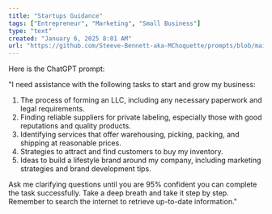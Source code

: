 ```yaml
---
title: "Startups Guidance"
tags: ["Entrepreneur", "Marketing", "Small Business"]
type: "text"
created: "January 6, 2025 8:01 AM"
url: "https://github.com/Steeve-Bennett-aka-MChoquette/prompts/blob/main/startups_guidance.md"
---
```


Here is the ChatGPT prompt:

"I need assistance with the following tasks to start and grow my business:

1. The process of forming an LLC, including any necessary paperwork and legal requirements.
2. Finding reliable suppliers for private labeling, especially those with good reputations and quality products.
3. Identifying services that offer warehousing, picking, packing, and shipping at reasonable prices.
4. Strategies to attract and find customers to buy my inventory.
5. Ideas to build a lifestyle brand around my company, including marketing strategies and brand development tips.

Ask me clarifying questions until you are 95% confident you can complete the task successfully. Take a deep breath and take it step by step. Remember to search the internet to retrieve up-to-date information."